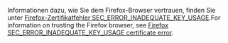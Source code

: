 <span data-ttu-id="db515-101">Informationen dazu, wie Sie dem Firefox-Browser vertrauen, finden Sie unter [Firefox-Zertifikatfehler SEC_ERROR_INADEQUATE_KEY_USAGE](xref:security/enforcing-ssl#trust-ff).</span><span class="sxs-lookup"><span data-stu-id="db515-101">For information on trusting the Firefox browser, see [Firefox SEC_ERROR_INADEQUATE_KEY_USAGE certificate error](xref:security/enforcing-ssl#trust-ff).</span></span>